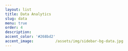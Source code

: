 ```yaml
---
layout: list
title: Data Analytics
slug: data
menu: true
order: 4
description:
accent_color: '#268bd2'
accent_image:          /assets/img/sidebar-bg-data.jpg
---
```

